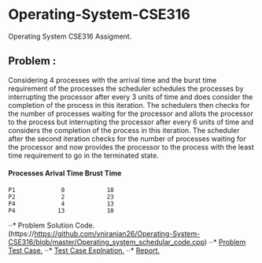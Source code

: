# Operating-System-CSE316
 Operating System CSE316 Assigment.
## Problem :
Considering 4 processes with the arrival time and the burst time requirement of the processes the scheduler schedules the processes by interrupting the processor after every 3 units of time and does consider the completion of the process in this iteration. The schedulers then checks for the number of processes waiting for the processor and allots the processor to the process but interrupting the processor after every 6 units of time and considers the completion of the process in this iteration. The scheduler after the second iteration checks for the number of processes waiting for the processor and now provides the processor to the process with the least time requirement to go in the terminated state.
#### Processes    Arival Time   Brust Time
    P1             0            18
    P2             2            23
    P4             4            13
    P4            13            10

⋅⋅* Problem Solution Code.(https://https://github.com/vniranjan26/Operating-System-CSE316/blob/master/Operating_system_schedular_code.cpp) 
⋅⋅* [Problem Test Case.](https://#) 
⋅⋅* [Test Case Explnation.](https://#)
⋅⋅* [Report.](https://https://github.com/vniranjan26/Operating-System-CSE316/blob/master/os_report.docx) 
